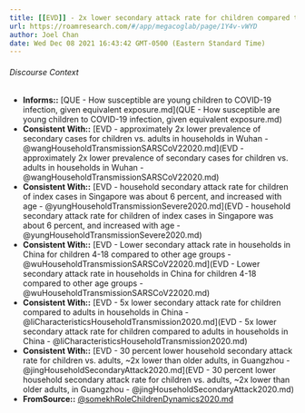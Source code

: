 ```yaml
---
title: [[EVD]] - 2x lower secondary attack rate for children compared to adults in exhaustive contact tracing study of 13 families in Central Israel - [[@somekhRoleChildrenDynamics2020]]
url: https://roamresearch.com/#/app/megacoglab/page/1Y4v-vWYD
author: Joel Chan
date: Wed Dec 08 2021 16:43:42 GMT-0500 (Eastern Standard Time)
---
```




###### Discourse Context

- **Informs::** [QUE - How susceptible are young children to COVID-19 infection, given equivalent exposure.md](QUE - How susceptible are young children to COVID-19 infection, given equivalent exposure.md)
- **Consistent With::** [EVD - approximately 2x lower prevalence of secondary cases for children vs. adults in households in Wuhan - @wangHouseholdTransmissionSARSCoV22020.md](EVD - approximately 2x lower prevalence of secondary cases for children vs. adults in households in Wuhan - @wangHouseholdTransmissionSARSCoV22020.md)
- **Consistent With::** [EVD - household secondary attack rate for children of index cases in Singapore was about 6 percent, and increased with age - @yungHouseholdTransmissionSevere2020.md](EVD - household secondary attack rate for children of index cases in Singapore was about 6 percent, and increased with age - @yungHouseholdTransmissionSevere2020.md)
- **Consistent With::** [EVD - Lower secondary attack rate in households in China for children 4-18 compared to other age groups - @wuHouseholdTransmissionSARSCoV22020.md](EVD - Lower secondary attack rate in households in China for children 4-18 compared to other age groups - @wuHouseholdTransmissionSARSCoV22020.md)
- **Consistent With::** [EVD - 5x lower secondary attack rate for children compared to adults in households in China - @liCharacteristicsHouseholdTransmission2020.md](EVD - 5x lower secondary attack rate for children compared to adults in households in China - @liCharacteristicsHouseholdTransmission2020.md)
- **Consistent With::** [EVD - 30 percent lower household secondary attack rate for children vs. adults, ~2x lower than older adults, in Guangzhou - @jingHouseholdSecondaryAttack2020.md](EVD - 30 percent lower household secondary attack rate for children vs. adults, ~2x lower than older adults, in Guangzhou - @jingHouseholdSecondaryAttack2020.md)
- **FromSource::** [@somekhRoleChildrenDynamics2020.md](@somekhRoleChildrenDynamics2020.md)

